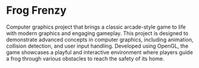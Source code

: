 # Frog Frenzy
Computer graphics project that brings a classic arcade-style game to life with modern graphics and engaging gameplay. This project is designed to demonstrate advanced concepts in computer graphics, including animation, collision detection, and user input handling. Developed using OpenGL, the game showcases a playful and interactive environment where players guide a frog through various obstacles to reach the safety of its home.
